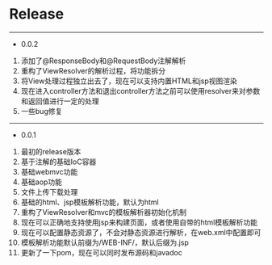 # Release

---

- 0.0.2

1. 添加了@ResponseBody和@RequestBody注解解析
2. 重构了ViewResolver的解析过程，将功能拆分
3. 将View处理过程独立出去了，现在可以支持内置HTML和jsp视图渲染
4. 现在进入controller方法和退出controller方法之前可以使用resolver来对参数和返回值进行一定的处理
5. 一些bug修复

---

- 0.0.1

1. 最初的release版本
2. 基于注解的基础IoC容器
3. 基础webmvc功能
4. 基础aop功能
5. 文件上传下载处理
6. 基础的html、jsp模板解析功能，默认为html
7. 重构了ViewResolver和mvc的模板解析器初始化机制
8. 现在可以正确地支持使用jsp来构建页面，或者使用自带的html模板解析功能
9. 现在可以配置静态资源了，不会对静态资源进行解析，在web.xml中配置即可
10. 模板解析功能默认前缀为/WEB-INF/，默认后缀为.jsp
11. 更新了一下pom，现在可以同时发布源码和javadoc